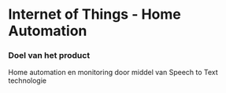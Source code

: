 # Internet of Things - Home Automation

### Doel van het product
Home automation en monitoring door middel van Speech to Text technologie
